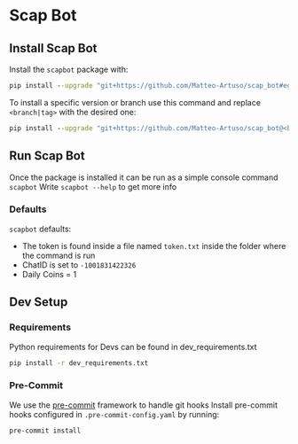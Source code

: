 # Scap Bot

## Install Scap Bot

Install the `scapbot` package with:

```cmd
pip install --upgrade "git+https://github.com/Matteo-Artuso/scap_bot#egg=scapbot"
```

To install a specific version or branch use this command and replace `<branch|tag>` with the desired one:

```cmd
pip install --upgrade "git+https://github.com/Matteo-Artuso/scap_bot@<branch|tag>#egg=scapbot"
```

## Run Scap Bot

Once the package is installed it can be run as a simple console command `scapbot`
Write `scapbot --help` to get more info

### Defaults

`scapbot` defaults:

- The token is found inside a file named `token.txt` inside the folder where the command is run
- ChatID is set to `-1001831422326`
- Daily Coins = 1

## Dev Setup

### Requirements

Python requirements for Devs can be found in dev_requirements.txt

```cmd
pip install -r dev_requirements.txt
```

### Pre-Commit

We use the [pre-commit](https://pre-commit.com/) framework to handle git hooks
Install pre-commit hooks configured in `.pre-commit-config.yaml` by running:

```cmd
pre-commit install
```

